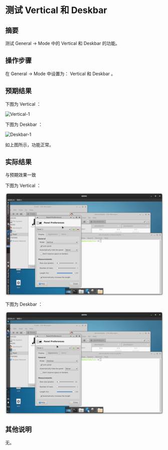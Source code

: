 # 测试 Vertical 和 Deskbar

## 摘要

测试 General -> Mode 中的 Vertical 和 Deskbar 的功能。

## 操作步骤

在 General -> Mode 中设置为： Vertical 和 Deskbar 。

## 预期结果

下图为 Vertical ：

![Vertical-1](./img/Vertical-1.png)

下图为 Deskbar ：

![Deskbar-1](./img/Deskbar-1.png)

如上图所示，功能正常。

## 实际结果

与预期效果一致

下图为 Vertical ：

![Vertical-2](./img/Vertical-2.png)

下图为 Deskbar ：

![Deskbar-2](./img/Deskbar-2.png)


## 其他说明

无。
